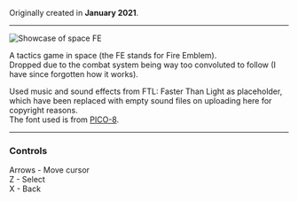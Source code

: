 Originally created in **January 2021**.

---

![Showcase of space FE](https://github.com/Klehrik/space-FE/assets/78520710/8792d577-d6f8-498b-b1e0-3765950de8df)


A tactics game in space (the FE stands for Fire Emblem).  
Dropped due to the combat system being way too convoluted to follow (I have since forgotten how it works).

Used music and sound effects from FTL: Faster Than Light as placeholder, which have been replaced with empty sound files on uploading here for copyright reasons.  
The font used is from [PICO-8](https://www.lexaloffle.com/pico-8.php).

---

### Controls

Arrows - Move cursor  
Z - Select  
X - Back  
